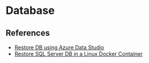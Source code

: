 # Database

## References

- [Restore DB using Azure Data Studio](https://www.quackit.com/sql_server/mac/how_to_restore_a_bak_file_using_azure_data_studio.cfm)
- [Restore SQL Server DB in a Linux Docker Container](https://learn.microsoft.com/en-us/sql/linux/tutorial-restore-backup-in-sql-server-container?view=sql-server-ver16&tabs=prod)

